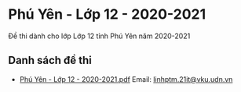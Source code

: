 # Phú Yên - Lớp 12 - 2020-2021

Đề thi dành cho lớp Lớp 12 tỉnh Phú Yên năm 2020-2021

## Danh sách đề thi

- [Phú Yên - Lớp 12 - 2020-2021.pdf](Phú%20Yên%20-%20Lớp%2012%20-%202020-2021.pdf)
Email: linhptm.21it@vku.udn.vn

